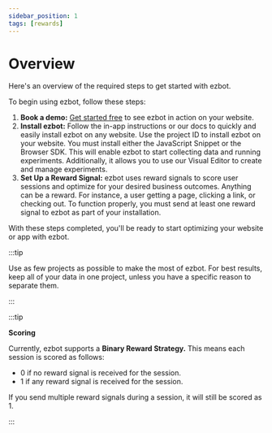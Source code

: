 ```yaml
---
sidebar_position: 1
tags: [rewards]
---
```


# Overview

Here's an overview of the required steps to get started with ezbot.

To begin using ezbot, follow these steps:

1. **Book a demo:** [Get started free](https://www.ezbot.ai/pricing) to see ezbot in action on your website.
2. **Install ezbot:** Follow the in-app instructions or our docs to quickly and easily install ezbot on any website. Use the project ID to install ezbot on your website. You must install either the JavaScript Snippet or the Browser SDK. This will enable ezbot to start collecting data and running experiments. Additionally, it allows you to use our Visual Editor to create and manage experiments.
3. **Set Up a Reward Signal:** ezbot uses reward signals to score user sessions and optimize for your desired business outcomes. Anything can be a reward. For instance, a user getting a page, clicking a link, or checking out. To function properly, you must send at least one reward signal to ezbot as part of your installation.

With these steps completed, you'll be ready to start optimizing your website or app with ezbot.

:::tip

Use as few projects as possible to make the most of ezbot. For best results, keep all of your data in one project, unless you have a specific reason to separate them.

:::

:::tip

**Scoring**

Currently, ezbot supports a **Binary Reward Strategy.** This means each session is scored as follows:

- 0 if no reward signal is received for the session.
- 1 if any reward signal is received for the session.

If you send multiple reward signals during a session, it will still be scored as 1.

:::
